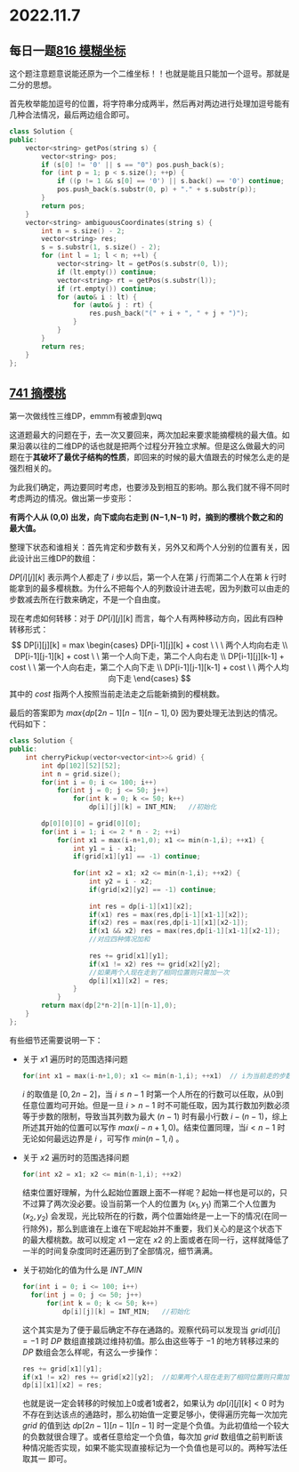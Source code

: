 # 2022.11.7

## 每日一题[816 模糊坐标](https://leetcode.cn/problems/ambiguous-coordinates/description/)

这个题注意题意说能还原为一个二维坐标！！也就是能且只能加一个逗号。那就是二分的思想。

首先枚举能加逗号的位置，将字符串分成两半，然后再对两边进行处理加逗号能有几种合法情况，最后两边组合即可。

```C++
class Solution {
public:
    vector<string> getPos(string s) {
        vector<string> pos;
        if (s[0] != '0' || s == "0") pos.push_back(s);
        for (int p = 1; p < s.size(); ++p) {
            if ((p != 1 && s[0] == '0') || s.back() == '0') continue;
            pos.push_back(s.substr(0, p) + "." + s.substr(p));
        }
        return pos;
    }
    vector<string> ambiguousCoordinates(string s) {
        int n = s.size() - 2;
        vector<string> res;
        s = s.substr(1, s.size() - 2);
        for (int l = 1; l < n; ++l) {
            vector<string> lt = getPos(s.substr(0, l));
            if (lt.empty()) continue;
            vector<string> rt = getPos(s.substr(l));
            if (rt.empty()) continue;
            for (auto& i : lt) {
                for (auto& j : rt) {
                    res.push_back("(" + i + ", " + j + ")");
                }
            }
        }
        return res;
    }
};
```



## [741 摘樱桃](https://leetcode.cn/problems/cherry-pickup/description/)

第一次做线性三维DP，emmm有被虐到qwq

这道题最大的问题在于，去一次又要回来，两次加起来要求能摘樱桃的最大值。如果沿袭以往的二维DP的话也就是把两个过程分开独立求解。但是这么做最大的问题在于**其破坏了最优子结构的性质**，即回来的时候的最大值跟去的时候怎么走的是强烈相关的。

为此我们确定，两边要同时考虑，也要涉及到相互的影响。那么我们就不得不同时考虑两边的情况。做出第一步变形：

**有两个人从 (0,0) 出发，向下或向右走到 (N−1,N−1) 时，摘到的樱桃个数之和的最大值。**

整理下状态和谁相关：首先肯定和步数有关，另外又和两个人分别的位置有关，因此设计出三维DP的数组：

$DP[i][j][k]$ 表示两个人都走了 $i$ 步以后，第一个人在第 $j$ 行而第二个人在第 $k$ 行时能拿到的最多樱桃数。为什么不把每个人的列数设计进去呢，因为列数可以由走的步数减去所在行数来确定，不是一个自由度。

现在考虑如何转移：对于 $DP[i][j][k]$ 而言，每个人有两种移动方向，因此有四种转移形式：
$$
DP[i][j][k] = max
\begin{cases}
DP[i-1][j][k] + cost \ \ \ 两个人均向右走 \\
DP[i-1][j-1][k] + cost \ \ 第一个人向下走，第二个人向右走 \\
DP[i-1][j][k-1] + cost  \ \ 第一个人向右走，第二个人向下走 \\
DP[i-1][j-1][k-1] + cost \ \ 两个人均向下走
\end{cases}
$$
其中的 $cost$ 指两个人按照当前走法走之后能新摘到的樱桃数。

最后的答案即为 $max\{dp[2n-1][n-1][n-1],0\}$ 因为要处理无法到达的情况。代码如下：

```C++
class Solution {
public:
    int cherryPickup(vector<vector<int>>& grid) {
        int dp[102][52][52];
        int n = grid.size();
        for(int i = 0; i <= 100; i++)
            for(int j = 0; j <= 50; j++)
                for(int k = 0; k <= 50; k++)
                    dp[i][j][k] = INT_MIN;   //初始化
       
        dp[0][0][0] = grid[0][0];
        for(int i = 1; i <= 2 * n - 2; ++i) 
            for(int x1 = max(i-n+1,0); x1 <= min(n-1,i); ++x1) {
                int y1 = i - x1;
                if(grid[x1][y1] == -1) continue;
                
                for(int x2 = x1; x2 <= min(n-1,i); ++x2) {
                    int y2 = i - x2;
                    if(grid[x2][y2] == -1) continue;
                    
                    int res = dp[i-1][x1][x2];
                    if(x1) res = max(res,dp[i-1][x1-1][x2]);
                    if(x2) res = max(res,dp[i-1][x1][x2-1]);
                    if(x1 && x2) res = max(res,dp[i-1][x1-1][x2-1]);
                    //对应四种情况加和
                    
                    res += grid[x1][y1];  
                    if(x1 != x2) res += grid[x2][y2];  
                    //如果两个人现在走到了相同位置则只需加一次
                    dp[i][x1][x2] = res;
                }
            }
        return max(dp[2*n-2][n-1][n-1],0);
    }
};
```

 

有些细节还需要说明一下：

* 关于 $x1$ 遍历时的范围选择问题

  ```C++
  for(int x1 = max(i-n+1,0); x1 <= min(n-1,i); ++x1)  // i为当前走的步数
  ```

  $i$ 的取值是 $[0,2n-2]$，当 $i \le n-1$ 时第一个人所在的行数可以任取，从0到任意位置均可开始。但是一旦 $i > n-1$ 时不可能任取，因为其行数加列数必须等于步数的限制，导致当其列数为最大 $(n-1)$ 时有最小行数 $i - (n-1)$，综上所述其开始的位置可以写作 $max(i-n+1,0)$。结束位置同理，当$i < n-1$ 时无论如何最远边界是 $i$ ，可写作 $min(n-1,i)$ 。

* 关于 $x2$ 遍历时的范围选择问题

  ```C++
  for(int x2 = x1; x2 <= min(n-1,i); ++x2)
  ```

  结束位置好理解，为什么起始位置跟上面不一样呢？起始一样也是可以的，只不过算了两次没必要。设当前第一个人的位置为 $(x_1,y_1)$ 而第二个人位置为 $(x_2, y_2)$ 会发现，光比较所在的行数，两个位置始终是一上一下的情况(在同一行除外)，那么到底谁在上谁在下呢起始并不重要，我们关心的是这个状态下的最大樱桃数。故可以规定 $x1$ 一定在 $x2$ 的上面或者在同一行，这样就降低了一半的时间复杂度同时还遍历到了全部情况，细节满满。

* 关于初始化的值为什么是 $INT\_MIN$

  ```C++
  for(int i = 0; i <= 100; i++)
  	for(int j = 0; j <= 50; j++)
  		for(int k = 0; k <= 50; k++)
      		dp[i][j][k] = INT_MIN;   //初始化
  ```

  这个其实是为了便于最后确定不存在通路的。观察代码可以发现当 $grid[i][j] = -1$ 时 $DP$ 数组直接跳过维持初值。那么由这些等于 $-1$ 的地方转移过来的 $DP$ 数组会怎么样呢，有这么一步操作：

  ```C++
  res += grid[x1][y1];  
  if(x1 != x2) res += grid[x2][y2];  //如果两个人现在走到了相同位置则只需加一次
  dp[i][x1][x2] = res;
  ```

  也就是说一定会转移的时候加上0或者1或者2，如果认为 $dp[i][j][k] < 0$ 时为不存在到达该点的通路时，那么初始值一定要足够小，使得遍历完每一次加完 $grid$ 的值到达 $dp[2n-1][n-1][n-1]$ 时一定是个负值。为此初值给一个较大的负数就很合理了。或者任意给定一个负值，每次加 $grid$ 数组值之前判断该种情况能否实现，如果不能实现直接标记为一个负值也是可以的。两种写法任取其一 即可。
